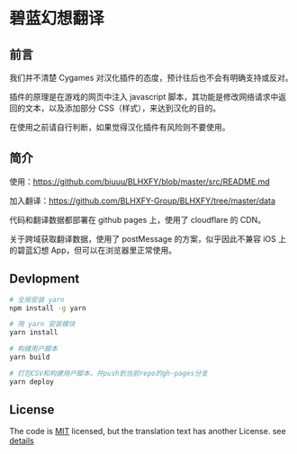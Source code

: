 # 碧蓝幻想翻译
## 前言

我们并不清楚 Cygames 对汉化插件的态度，预计往后也不会有明确支持或反对。

插件的原理是在游戏的网页中注入 javascript 脚本，其功能是修改网络请求中返回的文本，以及添加部分 CSS（样式），来达到汉化的目的。

在使用之前请自行判断，如果觉得汉化插件有风险则不要使用。

## 简介
使用：https://github.com/biuuu/BLHXFY/blob/master/src/README.md

加入翻译：https://github.com/BLHXFY-Group/BLHXFY/tree/master/data

代码和翻译数据都部署在 github pages 上，使用了 cloudflare 的 CDN。

关于跨域获取翻译数据，使用了 postMessage 的方案，似乎因此不兼容 iOS 上的碧蓝幻想 App，但可以在浏览器里正常使用。
## Devlopment

```bash
# 全局安装 yarn
npm install -g yarn

# 用 yarn 安装模块
yarn install

# 构建用户脚本
yarn build

# 打包CSV和构建用户脚本，并push到当前repo的gh-pages分支
yarn deploy
```

## License
The code is [MIT](https://github.com/biuuu/BLHXFY/blob/master/LICENSE) licensed,
but the translation text has another License. see [details](https://github.com/biuuu/BLHXFY/tree/master/data)
